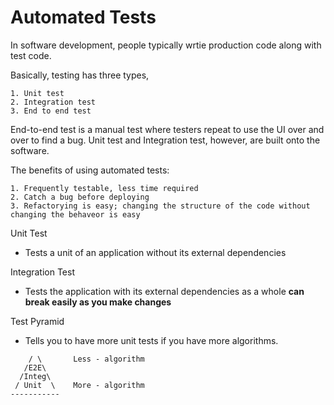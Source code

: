 # Automated Tests
In software development, people typically wrtie production code along with test code. 

Basically, testing has three types, 
```
1. Unit test
2. Integration test
3. End to end test
``` 

End-to-end test is a manual test where testers repeat to use the UI over and over to find a bug. Unit test and Integration test, however, are built onto the software.

The benefits of using automated tests:
```
1. Frequently testable, less time required
2. Catch a bug before deploying
3. Refactorying is easy; changing the structure of the code without changing the behaveor is easy
```
Unit Test
- Tests a unit of an application without its external dependencies

Integration Test
- Tests the application with its external dependencies as a whole **can break easily as you make changes**

Test Pyramid 
- Tells you to have more unit tests if you have more algorithms.
```
    / \       Less - algorithm 
   /E2E\      
  /Integ\
 / Unit  \    More - algorithm
-----------
```
